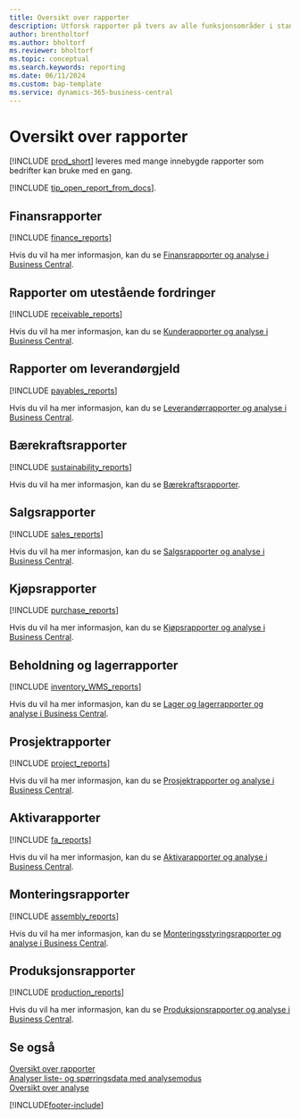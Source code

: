 ```yaml
---
title: Oversikt over rapporter
description: Utforsk rapporter på tvers av alle funksjonsområder i standardversjonen av Business Central.
author: brentholtorf
ms.author: bholtorf
ms.reviewer: bholtorf
ms.topic: conceptual
ms.search.keywords: reporting
ms.date: 06/11/2024
ms.custom: bap-template
ms.service: dynamics-365-business-central
---
```

# Oversikt over rapporter

[!INCLUDE [prod_short](includes/prod_short.md)] leveres med mange innebygde rapporter som bedrifter kan bruke med en gang.  

[!INCLUDE [tip_open_report_from_docs](includes/tip-open-report-from-docs.md)].

## Finansrapporter

[!INCLUDE [finance_reports](includes/finance-reports-include.md)]

Hvis du vil ha mer informasjon, kan du se [Finansrapporter og analyse i Business Central](finance-reports.md).

## Rapporter om utestående fordringer

[!INCLUDE [receivable_reports](includes/receivable-reports-include.md)]

Hvis du vil ha mer informasjon, kan du se [Kunderapporter og analyse i Business Central](receivables-reports.md).

## Rapporter om leverandørgjeld

[!INCLUDE [payables_reports](includes/payables-reports-include.md)]

Hvis du vil ha mer informasjon, kan du se [Leverandørrapporter og analyse i Business Central](payables-reports.md).

## Bærekraftsrapporter

[!INCLUDE [sustainability_reports](includes/sustainability-reports-include.md)]

Hvis du vil ha mer informasjon, kan du se [Bærekraftsrapporter](sustainability-reports.md).

## Salgsrapporter

[!INCLUDE [sales_reports](includes/sales-reports-include.md)]

Hvis du vil ha mer informasjon, kan du se [Salgsrapporter og analyse i Business Central](sales-reports.md).

## Kjøpsrapporter

[!INCLUDE [purchase_reports](includes/purchase-reports-include.md)]

Hvis du vil ha mer informasjon, kan du se [Kjøpsrapporter og analyse i Business Central](purchase-reports.md).

## Beholdning og lagerrapporter

[!INCLUDE [inventory_WMS_reports](includes/inventory-WMS-reports-include.md)]

Hvis du vil ha mer informasjon, kan du se [Lager og lagerrapporter og analyse i Business Central](inventory-wms-reports.md).

## Prosjektrapporter

[!INCLUDE [project_reports](includes/project-reports-include.md)]

Hvis du vil ha mer informasjon, kan du se [Prosjektrapporter og analyse i Business Central](project-reports.md).

## Aktivarapporter

[!INCLUDE [fa_reports](includes/fa-reports-include.md)]

Hvis du vil ha mer informasjon, kan du se [Aktivarapporter og analyse i Business Central](fa-reports.md).

## Monteringsrapporter

[!INCLUDE [assembly_reports](includes/assembly-reports-include.md)]

Hvis du vil ha mer informasjon, kan du se [Monteringsstyringsrapporter og analyse i Business Central](assembly-reports.md).

## Produksjonsrapporter

[!INCLUDE [production_reports](includes/production-reports-include.md)]

Hvis du vil ha mer informasjon, kan du se [Produksjonsrapporter og analyse i Business Central](production-reports.md).

## Se også

[Oversikt over rapporter](reports-use-reports.md)   
[Analyser liste- og spørringsdata med analysemodus](analysis-mode.md)   
[Oversikt over analyse](reports-bi-reporting.md)  

[!INCLUDE[footer-include](includes/footer-banner.md)]